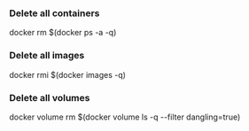 ### Delete all containers
docker rm $(docker ps -a -q)

### Delete all images
docker rmi $(docker images -q)

### Delete all volumes
docker volume rm $(docker volume ls -q --filter dangling=true)
